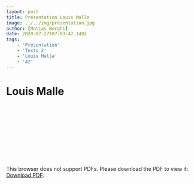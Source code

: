 ```yaml
---
layout: post
title: Présentation Louis Malle
image: ../../img/presentation.jpg
author: [Matias Borghi]
date: 2020-07-27T07:03:47.149Z
tags: 
    - 'Présentation'
    - 'Texto 2'
    - 'Louis Malle'
    - 'A2'
---
```


# Louis Malle

<object data="./Louis_Malle.pdf" type="application/pdf" width="700px" height="700px">
    <embed src="./Louis_Malle.pdf">
        <p>This browser does not support PDFs. Please download the PDF to view it: <a href="./Louis_Malle.pdf">Download PDF</a>.</p>
    </embed>
</object>
